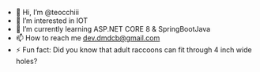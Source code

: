 - 👋 Hi, I’m @teocchiii
- 👀 I’m interested in IOT
- 🌱 I’m currently learning ASP.NET CORE 8 & SpringBootJava
- 📫 How to reach me dev.dmdcb@gmail.com
- ⚡ Fun fact: Did you know that adult raccoons can fit through 4 inch wide holes?

<!---
teocchiii/teocchiii is a ✨ special ✨ repository because its `README.md` (this file) appears on your GitHub profile.
You can click the Preview link to take a look at your changes.
--->
